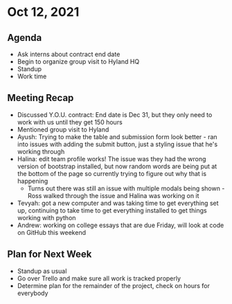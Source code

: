 # Oct 12, 2021
## Agenda
- Ask interns about contract end date
- Begin to organize group visit to Hyland HQ
- Standup
- Work time

## Meeting Recap
- Discussed Y.O.U. contract: End date is Dec 31, but they only need to work with us until they get 150 hours
- Mentioned group visit to Hyland
- Ayush: Trying to make the table and submission form look better - ran into issues with adding the submit button, just a styling issue that he's working through
- Halina: edit team profile works! The issue was they had the wrong version of bootstrap installed, but now random words are being put at the bottom of the page so currently trying to figure out why that is happening
  - Turns out there was still an issue with multiple modals being shown - Ross walked through the issue and Halina was working on it
- Tevyah: got a new computer and was taking time to get everything set up, continuing to take time to get everything installed to get things working with python
- Andrew: working on college essays that are due Friday, will look at code on GitHub this weekend

## Plan for Next Week
- Standup as usual
- Go over Trello and make sure all work is tracked properly
- Determine plan for the remainder of the project, check on hours for everybody
